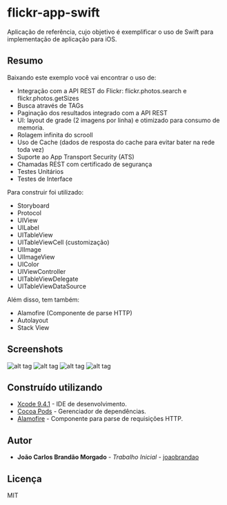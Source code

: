 # flickr-app-swift
 Aplicação de referência, cujo objetivo é exemplificar o uso de Swift para implementação de aplicação para iOS.
 
## Resumo

Baixando este exemplo você vai encontrar o uso de:
 - Integração com a API REST do Flickr: flickr.photos.search e flickr.photos.getSizes
 - Busca através de TAGs
 - Paginação dos resultados integrado com a API REST
 - UI: layout de grade (2 imagens por linha) e otimizado para consumo de memoria.
 - Rolagem infinita do scrooll
 - Uso de Cache (dados de resposta do cache para evitar bater na rede toda vez)
 - Suporte ao App Transport Security (ATS)
 - Chamadas REST com certificado de segurança
 - Testes Unitários
 - Testes de Interface

Para construir foi utilizado:

 - Storyboard
 - Protocol
 - UIView
 - UILabel
 - UITableView
 - UITableViewCell (customização)
 - UIImage
 - UIImageView
 - UIColor
 - UIViewController
 - UITableViewDelegate
 - UITableViewDataSource

Além disso, tem também:
 - Alamofire (Componente de parse HTTP)
 - Autolayout
 - Stack View

## Screenshots
![alt tag](Screenshots/screen1.png "Ícone do APP")
![alt tag](Screenshots/screen2.png "Tela de loading")
![alt tag](Screenshots/screen3.png "Lista de imagens obtidas da API REST do flickr")
![alt tag](Screenshots/screen4.png "Imagem selecionada, apresentada em tamanho maior")

## Construído utilizando

* [Xcode 9.4.1](https://developer.apple.com/xcode) - IDE de desenvolvimento.
* [Cocoa Pods](https://cocoapods.org) - Gerenciador de dependências.
* [Alamofire](https://github.com/Alamofire/Alamofire) - Componente para parse de requisições HTTP.

## Autor

* **João Carlos Brandão Morgado** - *Trabalho Inicial* - [joaobrandao](https://github.com/jocabrandao)

## Licença

MIT 
